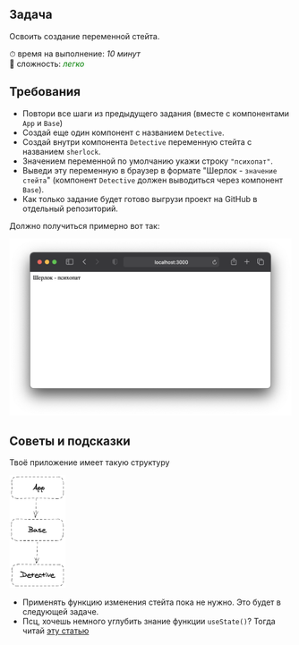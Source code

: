 ## Задача

Освоить создание переменной стейта.

⏱ время на выполнение: _10 минут_  
📶 сложность: <font color="green">_легко_</font>

## Требования

- Повтори все шаги из предыдущего задания (вместе с компонентами `App` и `Base`)
- Создай еще один компонент с названием `Detective`.
- Создай внутри компонента `Detective` переменную стейта с названием `sherlock`. 
- Значением переменной по умолчанию укажи строку `"психопат"`.
- Выведи эту переменную в браузер в формате "Шерлок - `значение стейта`" (компонент `Detective` должен выводиться через компонент `Base`).
- Как только задание будет готово выгрузи проект на GitHub в отдельный репозиторий.

Должно получиться примерно вот так:

![](../assets/04-2.png)

## Советы и подсказки

Твоё приложение имеет такую структуру

<img src="../assets/04-1.png" width="100" alt="04-1 pic">

- Применять функцию изменения стейта пока не нужно. Это будет в следующей задаче.
- Псц, хочешь немного углубить знание функции `useState()`? Тогда читай [эту статью](https://ru.reactjs.org/docs/hooks-state.html)
